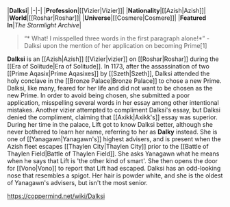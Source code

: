 |**Dalksi**|
|-|-|
|**Profession**|[[Vizier\|Vizier]]|
|**Nationality**|[[Azish\|Azish]]|
|**World**|[[Roshar\|Roshar]]|
|**Universe**|[[Cosmere\|Cosmere]]|
|**Featured In**|*The Stormlight Archive*|

>“* What! I misspelled three words in the first paragraph alone!*”
\- Dalksi upon the mention of her application on becoming Prime[1]


**Dalksi** is an [[Azish\|Azish]] [[Vizier\|vizier]] on [[Roshar\|Roshar]] during the [[Era of Solitude\|Era of Solitude]].
In 1173, after the assassination of two [[Prime Aqasix\|Prime Aqasixes]] by [[Szeth\|Szeth]], Dalksi attended the holy conclave in the [[Bronze Palace\|Bronze Palace]] to chose a new Prime. Dalksi, like many, feared for her life and did not want to be chosen as the new Prime. In order to avoid being chosen, she submitted a poor application, misspelling several words in her essay among other intentional mistakes. Another vizier attempted to compliment Dalksi's essay, but Dalksi denied the compliment, claiming that [[Axikk\|Axikk's]] essay was superior.
During her time in the palace, Lift got to know Dalksi better, although she never bothered to learn her name, referring to her as **Dalky** instead.
She is one of [[Yanagawn\|Yanagawn's]] highest advisers, and is present when the Azish fleet escapes [[Thaylen City\|Thaylen City]] prior to the [[Battle of Thaylen Field\|Battle of Thaylen Field]]. She asks Yanagawn what he means when he says that Lift is 'the other kind of smart'. She then opens the door for [[Vono\|Vono]] to report that Lift had escaped.
Dalksi has an odd-looking nose that resembles a spigot. Her hair is powder white, and she is the oldest of Yanagawn's advisers, but isn't the most senior.



https://coppermind.net/wiki/Dalksi